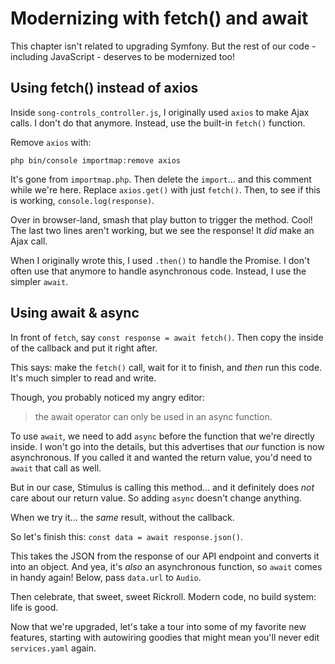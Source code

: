 # Modernizing with fetch() and await

This chapter isn't related to upgrading Symfony. But the rest of our code - including
JavaScript - deserves to be modernized too!

## Using fetch() instead of axios

Inside `song-controls_controller.js`, I originally used `axios` to make Ajax 
calls. I don't do that anymore. Instead, use the built-in `fetch()` function.

Remove `axios` with:

```terminal
php bin/console importmap:remove axios
```

It's gone from `importmap.php`. Then delete the `import`... and this comment while
we're here. Replace `axios.get()` with just `fetch()`. Then, to see if this is
working, `console.log(response)`.

Over in browser-land, smash that play button to trigger the method. Cool!
The last two lines aren't working, but we see the response! It *did* make an
Ajax call.

When I originally wrote this, I used `.then()` to handle the Promise. I don't often
use that anymore to handle asynchronous code. Instead, I use the simpler `await`.

## Using await & async

In front of `fetch`, say `const response = await fetch()`. Then copy the inside of
the callback and put it right after.

This says: make the `fetch()` call, wait for it to finish, and *then* run this code.
It's much simpler to read and write.

Though, you probably noticed my angry editor:

> the await operator can only be used in an async function.

To use `await`, we need to add `async` before the function that we're
directly inside. I won't go into the details, but this advertises that *our*
function is now asynchronous. If you called it and wanted the return value, you'd
need to `await` that call as well.

But in our case, Stimulus is calling this method... and it definitely does *not*
care about our return value. So adding `async` doesn't change anything.

When we try it... the *same* result, without the callback.

So let's finish this: `const data = await response.json()`.

This takes the JSON from the response of our API endpoint and converts it into
an object. And yea, it's *also* an asynchronous function, so `await` comes in handy
again! Below, pass `data.url` to `Audio`.

Then celebrate, that sweet, sweet Rickroll. Modern code, no build system: life
is good.

Now that we're upgraded, let's take a tour into some of my favorite new features,
starting with autowiring goodies that might mean you'll never edit
`services.yaml` again.
